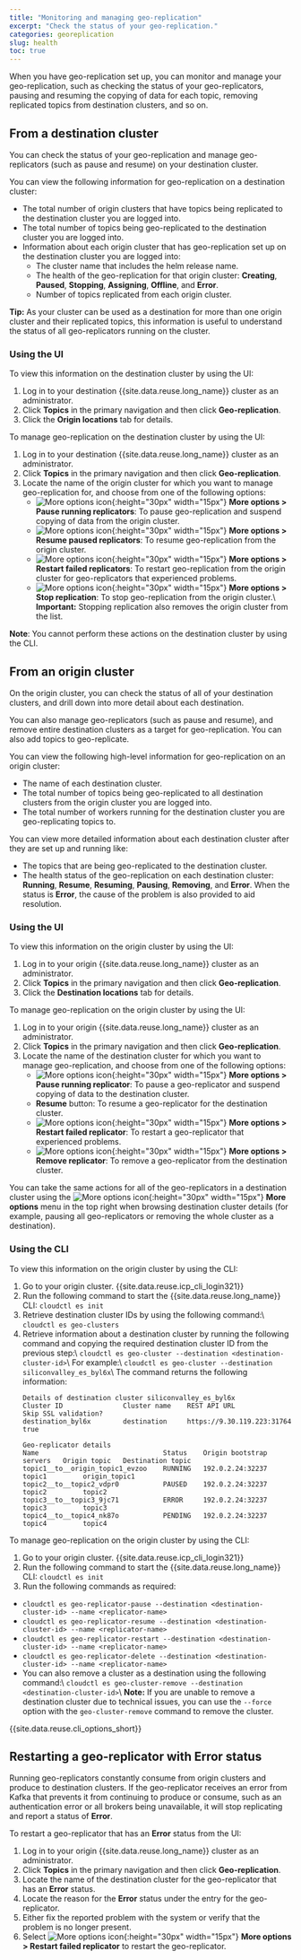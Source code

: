 ```yaml
---
title: "Monitoring and managing geo-replication"
excerpt: "Check the status of your geo-replication."
categories: georeplication
slug: health
toc: true
---
```

When you have geo-replication set up, you can monitor and manage your geo-replication, such as checking the status of your geo-replicators, pausing and resuming the copying of data for each topic, removing replicated topics from destination clusters, and so on.

## From a destination cluster

You can check the status of your geo-replication and manage geo-replicators (such as pause and resume) on your destination cluster.

You can view the following information for geo-replication on a destination cluster:

* The total number of origin clusters that have topics being replicated to the destination cluster you are logged into.
* The total number of topics being geo-replicated to the destination cluster you are logged into.
* Information about each origin cluster that has geo-replication set up on the destination cluster you are logged into:
    - The cluster name that includes the helm release name.
    - The health of the geo-replication for that origin cluster: **Creating**, **Paused**, **Stopping**, **Assigning**, **Offline**, and **Error**.
    - Number of topics replicated from each origin cluster.

**Tip:** As your cluster can be used as a destination for more than one origin cluster and their replicated topics, this information is useful to understand the status of all geo-replicators running on the cluster.

### Using the UI

To view this information on the destination cluster by using the UI:
1. Log in to your destination {{site.data.reuse.long_name}} cluster as an administrator.
2. Click **Topics** in the primary navigation and then click **Geo-replication**.
3. Click the **Origin locations** tab for details.

To manage geo-replication on the destination cluster by using the UI:
1. Log in to your destination {{site.data.reuse.long_name}} cluster as an administrator.
2. Click **Topics** in the primary navigation and then click **Geo-replication**.
3. Locate the name of the origin cluster for which you want to manage geo-replication for, and choose from one of the following options:
    - ![More options icon](../../images/more_options.png "Three vertical dots for the more options icon at end of each row."){:height="30px" width="15px"} **More options > Pause running replicators**: To pause geo-replication and suspend copying of data from the origin cluster.
    - ![More options icon](../../images/more_options.png "Three vertical dots for the more options icon at end of each row."){:height="30px" width="15px"} **More options > Resume paused replicators**: To resume geo-replication from the origin cluster.
    - ![More options icon](../../images/more_options.png "Three vertical dots for the more options icon at end of each row."){:height="30px" width="15px"} **More options > Restart failed replicators**: To restart geo-replication from the origin cluster for geo-replicators that experienced problems.
    - ![More options icon](../../images/more_options.png "Three vertical dots for the more options icon at end of each row."){:height="30px" width="15px"} **More options > Stop replication**: To stop geo-replication from the origin cluster.\\
      **Important:** Stopping replication also removes the origin cluster from the list.

**Note**: You cannot perform these actions on the destination cluster by using the CLI.

## From an origin cluster

On the origin cluster, you can check the status of all of your destination clusters, and drill down into more detail about each destination.

You can also manage geo-replicators (such as pause and resume), and remove entire destination clusters as a target for geo-replication. You can also add topics to geo-replicate.

You can view the following high-level information for geo-replication on an origin cluster:

* The name of each destination cluster.
* The total number of topics being geo-replicated to all destination clusters from the origin cluster you are logged into.
* The total number of workers running for the destination cluster you are geo-replicating topics to.

You can view more detailed information about each destination cluster after they are set up and running like:

* The topics that are being geo-replicated to the destination cluster.
* The health status of the geo-replication on each destination cluster: **Running**, **Resume**, **Resuming**, **Pausing**, **Removing**, and **Error**. When the status is **Error**, the cause of the problem is also provided to aid resolution.

### Using the UI

To view this information on the origin cluster by using the UI:
1. Log in to your origin {{site.data.reuse.long_name}} cluster as an administrator.
2. Click **Topics** in the primary navigation and then click **Geo-replication**.
3. Click the **Destination locations** tab for details.

To manage geo-replication on the origin cluster by using the UI:
1. Log in to your origin {{site.data.reuse.long_name}} cluster as an administrator.
2. Click **Topics** in the primary navigation and then click **Geo-replication**.
3. Locate the name of the destination cluster for which you want to manage geo-replication, and choose from one of the following options:
    - ![More options icon](../../images/more_options.png "Three vertical dots for the more options icon at end of each row."){:height="30px" width="15px"} **More options > Pause running replicator**: To pause a geo-replicator and suspend copying of data to the destination cluster.
    - **Resume** button: To resume a geo-replicator for the destination cluster.
    - ![More options icon](../../images/more_options.png "Three vertical dots for the more options icon at end of each row."){:height="30px" width="15px"} **More options > Restart failed replicator**: To restart a geo-replicator that experienced problems.
    - ![More options icon](../../images/more_options.png "Three vertical dots for the more options icon at end of each row."){:height="30px" width="15px"} **More options > Remove replicator**: To remove a geo-replicator from the destination cluster.

You can take the same actions for all of the geo-replicators in a destination cluster using the ![More options icon](../../images/more_options.png "Three vertical dots for the more options icon at end of each row."){:height="30px" width="15px"} **More options** menu in the top right when browsing  destination cluster details (for example, pausing all geo-replicators or removing the whole cluster as a destination).

### Using the CLI

To view this information on the origin cluster by using the CLI:
1. Go to your origin cluster. {{site.data.reuse.icp_cli_login321}}
2. Run the following command to start the {{site.data.reuse.long_name}} CLI: `cloudctl es init`
3. Retrieve destination cluster IDs by using the following command:\\
   `cloudctl es geo-clusters`
4. Retrieve information about a destination cluster by running the following command and copying the required destination cluster ID from the previous step:\\
   `cloudctl es geo-cluster --destination <destination-cluster-id>`\\
   For example:\\
   `cloudctl es geo-cluster --destination siliconvalley_es_byl6x`\\
   The command returns the following information:
   ```
   Details of destination cluster siliconvalley_es_byl6x
   Cluster ID               Cluster name    REST API URL                 Skip SSL validation?
   destination_byl6x        destination     https://9.30.119.223:31764   true

   Geo-replicator details
   Name                               Status    Origin bootstrap servers   Origin topic   Destination topic
   topic1__to__origin_topic1_evzoo    RUNNING   192.0.2.24:32237           topic1         origin_topic1
   topic2__to__topic2_vdpr0           PAUSED    192.0.2.24:32237           topic2         topic2
   topic3__to__topic3_9jc71           ERROR     192.0.2.24:32237           topic3         topic3
   topic4__to__topic4_nk87o           PENDING   192.0.2.24:32237           topic4         topic4
   ```

To manage geo-replication on the origin cluster by using the CLI:
1. Go to your origin cluster. {{site.data.reuse.icp_cli_login321}}
2. Run the following command to start the {{site.data.reuse.long_name}} CLI: `cloudctl es init`
3. Run the following commands as required:
  - `cloudctl es geo-replicator-pause --destination <destination-cluster-id> --name <replicator-name>`
  - `cloudctl es geo-replicator-resume --destination <destination-cluster-id> --name <replicator-name>`
  - `cloudctl es geo-replicator-restart --destination <destination-cluster-id> --name <replicator-name>`
  - `cloudctl es geo-replicator-delete --destination <destination-cluster-id> --name <replicator-name>`
  - You can also remove a cluster as a destination using the following command:\\
     `cloudctl es geo-cluster-remove --destination <destination-cluster-id>`\\
     **Note:** If you are unable to remove a destination cluster due to technical issues, you can use the `--force` option with the `geo-cluster-remove` command to remove the cluster.

{{site.data.reuse.cli_options_short}}

## Restarting a geo-replicator with Error status

Running geo-replicators constantly consume from origin clusters and produce to destination clusters. If the geo-replicator receives an error from Kafka that prevents it from continuing to produce or consume, such as an authentication error or all brokers being unavailable, it will stop replicating and report a status of **Error**.

To restart a geo-replicator that has an **Error** status from the UI:
1. Log in to your origin {{site.data.reuse.long_name}} cluster as an administrator.
2. Click **Topics** in the primary navigation and then click **Geo-replication**.
3. Locate the name of the destination cluster for the geo-replicator that has an **Error** status.
4. Locate the reason for the **Error** status under the entry for the geo-replicator.
5. Either fix the reported problem with the system or verify that the problem is no longer present.
6. Select ![More options icon](../../images/more_options.png "Three vertical dots for the more options icon at end of each row."){:height="30px" width="15px"} **More options > Restart failed replicator** to restart the geo-replicator.
